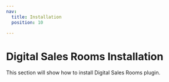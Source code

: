 ```yaml
---
nav:
  title: Installation
  position: 10

---
```


# Digital Sales Rooms Installation
This section will show how to install Digital Sales Rooms plugin.
